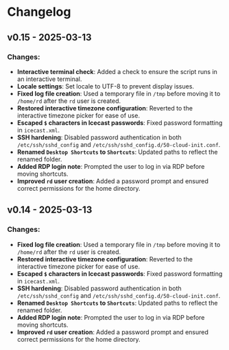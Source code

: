 # Changelog

## v0.15 - 2025-03-13
### Changes:
- **Interactive terminal check**: Added a check to ensure the script runs in an interactive terminal.
- **Locale settings**: Set locale to UTF-8 to prevent display issues.
- **Fixed log file creation**: Used a temporary file in `/tmp` before moving it to `/home/rd` after the `rd` user is created.
- **Restored interactive timezone configuration**: Reverted to the interactive timezone picker for ease of use.
- **Escaped `$` characters in Icecast passwords**: Fixed password formatting in `icecast.xml`.
- **SSH hardening**: Disabled password authentication in both `/etc/ssh/sshd_config` and `/etc/ssh/sshd_config.d/50-cloud-init.conf`.
- **Renamed `Desktop Shortcuts` to `Shortcuts`**: Updated paths to reflect the renamed folder.
- **Added RDP login note**: Prompted the user to log in via RDP before moving shortcuts.
- **Improved `rd` user creation**: Added a password prompt and ensured correct permissions for the home directory.


## v0.14 - 2025-03-13
### Changes:
- **Fixed log file creation**: Used a temporary file in `/tmp` before moving it to `/home/rd` after the `rd` user is created.
- **Restored interactive timezone configuration**: Reverted to the interactive timezone picker for ease of use.
- **Escaped `$` characters in Icecast passwords**: Fixed password formatting in `icecast.xml`.
- **SSH hardening**: Disabled password authentication in both `/etc/ssh/sshd_config` and `/etc/ssh/sshd_config.d/50-cloud-init.conf`.
- **Renamed `Desktop Shortcuts` to `Shortcuts`**: Updated paths to reflect the renamed folder.
- **Added RDP login note**: Prompted the user to log in via RDP before moving shortcuts.
- **Improved `rd` user creation**: Added a password prompt and ensured correct permissions for the home directory.